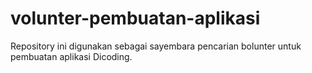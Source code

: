 # volunter-pembuatan-aplikasi
Repository ini digunakan sebagai sayembara pencarian bolunter untuk pembuatan aplikasi Dicoding.
